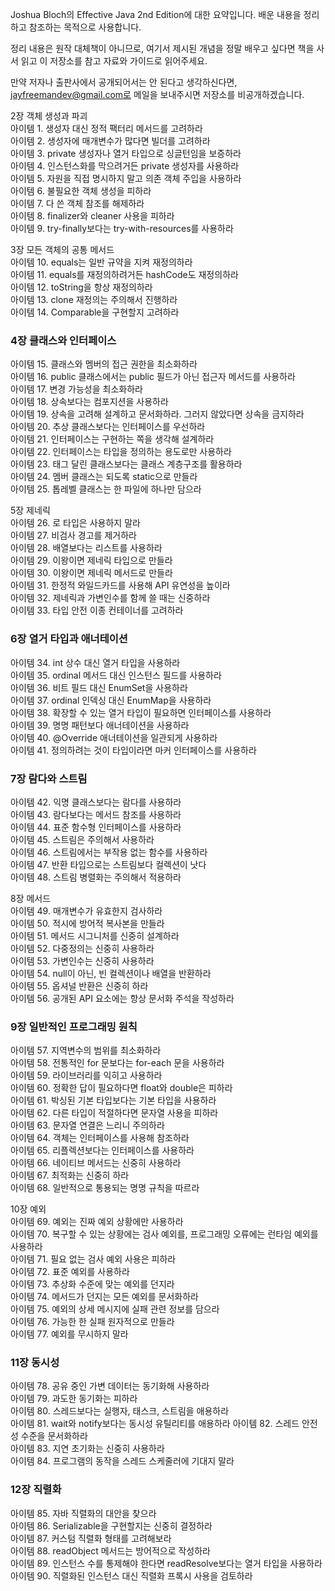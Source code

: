 Joshua Bloch의 Effective Java 2nd Edition에 대한 요약입니다. 배운 내용을 정리하고 참조하는 목적으로 사용합니다. 

정리 내용은 원작 대체책이 아니므로, 여기서 제시된 개념을 정말 배우고 싶다면 책을 사서 읽고 이 저장소를 참고 자료와 가이드로 읽어주세요.

만약 저자나 출판사에서 공개되어서는 안 된다고 생각하신다면, jayfreemandev@gmail.com로 메일을 보내주시면 저장소를 비공개하겠습니다.


2장 객체 생성과 파괴  
아이템 1. 생성자 대신 정적 팩터리 메서드를 고려하라  
아이템 2. 생성자에 매개변수가 많다면 빌더를 고려하라  
아이템 3. private 생성자나 열거 타입으로 싱글턴임을 보증하라  
아이템 4. 인스턴스화를 막으려거든 private 생성자를 사용하라  
아이템 5. 자원을 직접 명시하지 말고 의존 객체 주입을 사용하라  
아이템 6. 불필요한 객체 생성을 피하라  
아이템 7. 다 쓴 객체 참조를 해제하라  
아이템 8. finalizer와 cleaner 사용을 피하라    
아이템 9. try-finally보다는 try-with-resources를 사용하라  

3장 모든 객체의 공통 메서드  
아이템 10. equals는 일반 규약을 지켜 재정의하라  
아이템 11. equals를 재정의하려거든 hashCode도 재정의하라  
아이템 12. toString을 항상 재정의하라  
아이템 13. clone 재정의는 주의해서 진행하라  
아이템 14. Comparable을 구현할지 고려하라  

### 4장 클래스와 인터페이스  
아이템 15. 클래스와 멤버의 접근 권한을 최소화하라  
아이템 16. public 클래스에서는 public 필드가 아닌 접근자 메서드를 사용하라  
아이템 17. 변경 가능성을 최소화하라   
아이템 18. 상속보다는 컴포지션을 사용하라  
아이템 19. 상속을 고려해 설계하고 문서화하라. 그러지 않았다면 상속을 금지하라  
아이템 20. 추상 클래스보다는 인터페이스를 우선하라  
아이템 21. 인터페이스는 구현하는 쪽을 생각해 설계하라  
아이템 22. 인터페이스는 타입을 정의하는 용도로만 사용하라  
아이템 23. 태그 달린 클래스보다는 클래스 계층구조를 활용하라  
아이템 24. 멤버 클래스는 되도록 static으로 만들라  
아이템 25. 톱레벨 클래스는 한 파일에 하나만 담으라  

5장 제네릭  
아이템 26. 로 타입은 사용하지 말라  
아이템 27. 비검사 경고를 제거하라  
아이템 28. 배열보다는 리스트를 사용하라  
아이템 29. 이왕이면 제네릭 타입으로 만들라  
아이템 30. 이왕이면 제네릭 메서드로 만들라  
아이템 31. 한정적 와일드카드를 사용해 API 유연성을 높이라  
아이템 32. 제네릭과 가변인수를 함께 쓸 때는 신중하라  
아이템 33. 타입 안전 이종 컨테이너를 고려하라  

### 6장 열거 타입과 애너테이션    
아이템 34. int 상수 대신 열거 타입을 사용하라  
아이템 35. ordinal 메서드 대신 인스턴스 필드를 사용하라  
아이템 36. 비트 필드 대신 EnumSet을 사용하라   
아이템 37. ordinal 인덱싱 대신 EnumMap을 사용하라        
아이템 38. 확장할 수 있는 열거 타입이 필요하면 인터페이스를 사용하라             
아이템 39. 명명 패턴보다 애너테이션을 사용하라           
아이템 40. @Override 애너테이션을 일관되게 사용하라            
아이템 41. 정의하려는 것이 타입이라면 마커 인터페이스를 사용하라                     
             
### 7장 람다와 스트림                 
아이템 42. 익명 클래스보다는 람다를 사용하라           
아이템 43. 람다보다는 메서드 참조를 사용하라         
아이템 44. 표준 함수형 인터페이스를 사용하라         
아이템 45. 스트림은 주의해서 사용하라            
아이템 46. 스트림에서는 부작용 없는 함수를 사용하라          
아이템 47. 반환 타입으로는 스트림보다 컬렉션이 낫다            
아이템 48. 스트림 병렬화는 주의해서 적용하라       
           
8장 메서드              
아이템 49. 매개변수가 유효한지 검사하라           
아이템 50. 적시에 방어적 복사본을 만들라                     
아이템 51. 메서드 시그니처를 신중히 설계하라            
아이템 52. 다중정의는 신중히 사용하라            
아이템 53. 가변인수는 신중히 사용하라               
아이템 54. null이 아닌, 빈 컬렉션이나 배열을 반환하라          
아이템 55. 옵셔널 반환은 신중히 하라         
아이템 56. 공개된 API 요소에는 항상 문서화 주석을 작성하라            
                                   
### 9장 일반적인 프로그래밍 원칙               
아이템 57. 지역변수의 범위를 최소화하라                  
아이템 58. 전통적인 for 문보다는 for-each 문을 사용하라  
아이템 59. 라이브러리를 익히고 사용하라                           
아이템 60. 정확한 답이 필요하다면 float와 double은 피하라                      
아이템 61. 박싱된 기본 타입보다는 기본 타입을 사용하라             
아이템 62. 다른 타입이 적절하다면 문자열 사용을 피하라         
아이템 63. 문자열 연결은 느리니 주의하라         
아이템 64. 객체는 인터페이스를 사용해 참조하라  
아이템 65. 리플렉션보다는 인터페이스를 사용하라  
아이템 66. 네이티브 메서드는 신중히 사용하라  
아이템 67. 최적화는 신중히 하라   
아이템 68. 일반적으로 통용되는 명명 규칙을 따르라  
  
10장 예외  
아이템 69. 예외는 진짜 예외 상황에만 사용하라  
아이템 70. 복구할 수 있는 상황에는 검사 예외를, 프로그래밍 오류에는 런타임 예외를 사용하라  
아이템 71. 필요 없는 검사 예외 사용은 피하라  
아이템 72. 표준 예외를 사용하라  
아이템 73. 추상화 수준에 맞는 예외를 던지라  
아이템 74. 메서드가 던지는 모든 예외를 문서화하라  
아이템 75. 예외의 상세 메시지에 실패 관련 정보를 담으라  
아이템 76. 가능한 한 실패 원자적으로 만들라  
아이템 77. 예외를 무시하지 말라  
  
### 11장 동시성  
아이템 78. 공유 중인 가변 데이터는 동기화해 사용하라                          
아이템 79. 과도한 동기화는 피하라           
아이템 80. 스레드보다는 실행자, 태스크, 스트림을 애용하라                                
아이템 81. wait와 notify보다는 동시성 유틸리티를 애용하라
아이템 82. 스레드 안전성 수준을 문서화하라                   
아이템 83. 지연 초기화는 신중히 사용하라                       
아이템 84. 프로그램의 동작을 스레드 스케줄러에 기대지 말라                  

### 12장 직렬화        
아이템 85. 자바 직렬화의 대안을 찾으라            
아이템 86. Serializable을 구현할지는 신중히 결정하라          
아이템 87. 커스텀 직렬화 형태를 고려해보라          
아이템 88. readObject 메서드는 방어적으로 작성하라                 
아이템 89. 인스턴스 수를 통제해야 한다면 readResolve보다는 열거 타입을 사용하라              
아이템 90. 직렬화된 인스턴스 대신 직렬화 프록시 사용을 검토하라           
